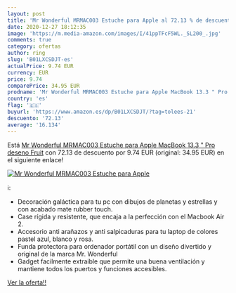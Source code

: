 ```yaml
---
layout: post
title: 'Mr Wonderful MRMAC003 Estuche para Apple al 72.13 % de descuento'
date: 2020-12-27 18:12:35
image: 'https://m.media-amazon.com/images/I/41ppTFcF5WL._SL200_.jpg'
comments: true
category: ofertas
author: ring
slug: 'B01LXCSDJT-es'
actualPrice: 9.74 EUR
currency: EUR
price: 9.74
comparePrice: 34.95 EUR
prodname: 'Mr Wonderful MRMAC003 Estuche para Apple MacBook 13.3 " Pro deseno Fruit'
country: 'es'
flag: '🇪🇸'
buyurl: 'https://www.amazon.es/dp/B01LXCSDJT/?tag=tolees-21'
descuento: '72.13'
average: '16.134'
---
```


Está [Mr Wonderful MRMAC003 Estuche para Apple MacBook 13.3 " Pro deseno Fruit](https://www.amazon.es/dp/B01LXCSDJT/?tag=tolees-21) con 72.13 de descuento por 9.74 EUR (original: 34.95 EUR) en el siguiente enlace!

[![Mr Wonderful MRMAC003 Estuche para Apple](https://m.media-amazon.com/images/I/41ppTFcF5WL._SL200_.jpg)](https://www.amazon.es/dp/B01LXCSDJT/?tag=tolees-21)

ℹ️:

- Decoración galáctica para tu pc con dibujos de planetas y estrellas y con acabado mate rubber touch.
- Case rígida y resistente, que encaja a la perfección con el Macbook Air 2.
- Accesorio anti arañazos y anti salpicaduras para tu laptop de colores pastel azul, blanco y rosa.
- Funda protectora para ordenador portátil con un diseño divertido y original de la marca Mr. Wonderful
- Gadget facilmente extraible que permite una buena ventilación y mantiene todos los puertos y funciones accesibles.

[Ver la oferta!!](https://www.amazon.es/dp/B01LXCSDJT/?tag=tolees-21)
